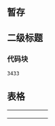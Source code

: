## 暂存

## 二级标题

### 代码块

```bash
3433
```

## 表格

|  |  |  |  |  |  |
|:--|:--|:--|:--|:--|:--|
|  |  |  |  |  |  |
|  |  |  |  |  |  |
|  |  |  |  |  |  |
